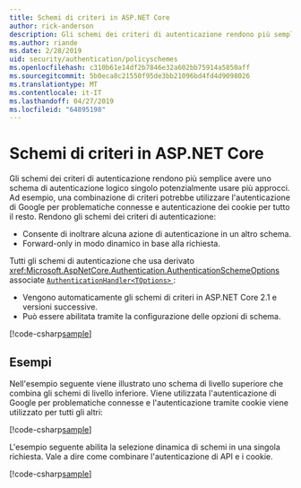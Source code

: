```yaml
---
title: Schemi di criteri in ASP.NET Core
author: rick-anderson
description: Gli schemi dei criteri di autenticazione rendono più semplice avere uno schema di autenticazione logico singolo
ms.author: riande
ms.date: 2/28/2019
uid: security/authentication/policyschemes
ms.openlocfilehash: c310b61e14df2b7846e32a602bb75914a5850aff
ms.sourcegitcommit: 5b0eca8c21550f95de3bb21096bd4fd4d9098026
ms.translationtype: MT
ms.contentlocale: it-IT
ms.lasthandoff: 04/27/2019
ms.locfileid: "64895198"
---
```

# <a name="policy-schemes-in-aspnet-core"></a>Schemi di criteri in ASP.NET Core

Gli schemi dei criteri di autenticazione rendono più semplice avere uno schema di autenticazione logico singolo potenzialmente usare più approcci. Ad esempio, una combinazione di criteri potrebbe utilizzare l'autenticazione di Google per problematiche connesse e autenticazione dei cookie per tutto il resto. Rendono gli schemi dei criteri di autenticazione:

* Consente di inoltrare alcuna azione di autenticazione in un altro schema.
* Forward-only in modo dinamico in base alla richiesta.

Tutti gli schemi di autenticazione che usa derivato <xref:Microsoft.AspNetCore.Authentication.AuthenticationSchemeOptions> associate [ `AuthenticationHandler<TOptions>` ](/dotnet/api/microsoft.aspnetcore.authentication.authenticationhandler-1):

* Vengono automaticamente gli schemi di criteri in ASP.NET Core 2.1 e versioni successive.
* Può essere abilitata tramite la configurazione delle opzioni di schema.

[!code-csharp[sample](policyschemes/samples/AuthenticationSchemeOptions.cs?name=snippet)]

## <a name="examples"></a>Esempi

Nell'esempio seguente viene illustrato uno schema di livello superiore che combina gli schemi di livello inferiore. Viene utilizzata l'autenticazione di Google per problematiche connesse e l'autenticazione tramite cookie viene utilizzato per tutti gli altri:

[!code-csharp[sample](policyschemes/samples/Startup.cs?name=snippet1)]

L'esempio seguente abilita la selezione dinamica di schemi in una singola richiesta. Vale a dire come combinare l'autenticazione di API e i cookie.

 <!-- REVIEW, missing If set in public Func<HttpContext, string> ForwardDefaultSelector -->

[!code-csharp[sample](policyschemes/samples/Startup.cs?name=snippet2)]
